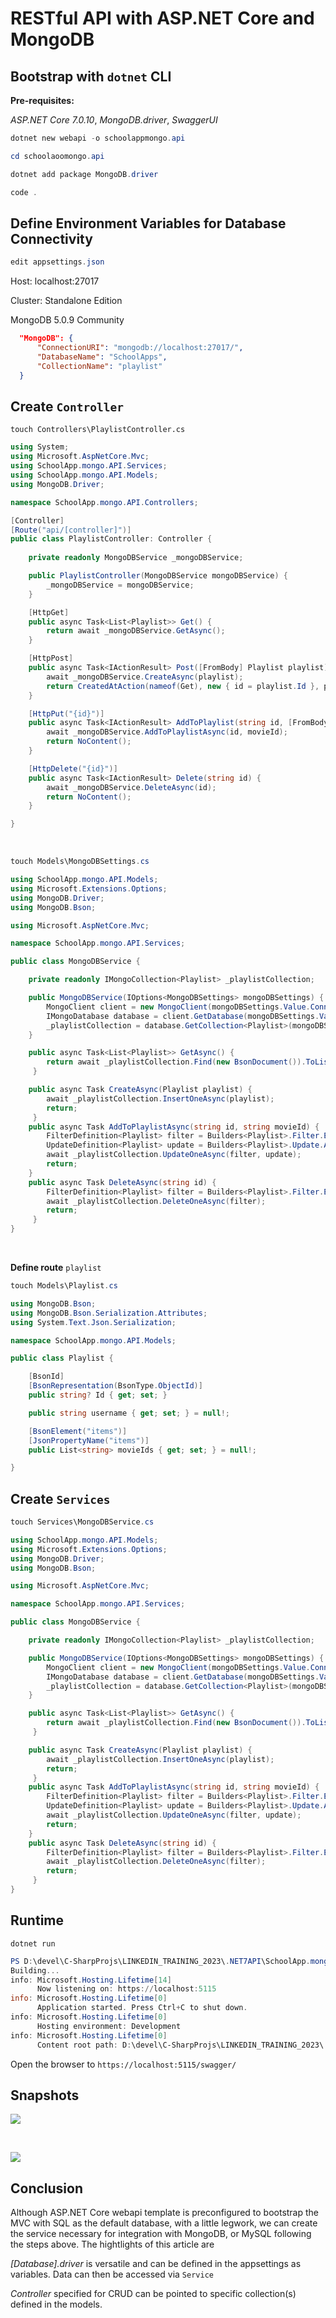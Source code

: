 # RESTful API with ASP.NET Core and MongoDB

## Bootstrap with `dotnet` CLI

**Pre-requisites:**

*ASP.NET Core 7.0.10*, 
*MongoDB.driver*, 
*SwaggerUI*

```powershell
dotnet new webapi -o schoolappmongo.api

cd schoolaoomongo.api

dotnet add package MongoDB.driver

code .
```

## Define Environment Variables for Database Connectivity


```powershell
edit appsettings.json
```

Host: localhost:27017

Cluster: Standalone Edition

MongoDB 5.0.9 Community


```JSON
  "MongoDB": {
      "ConnectionURI": "mongodb://localhost:27017/",
      "DatabaseName": "SchoolApps",
      "CollectionName": "playlist"
  }
```


## Create `Controller` 

```
touch Controllers\PlaylistController.cs
```

```c#
using System;
using Microsoft.AspNetCore.Mvc;
using SchoolApp.mongo.API.Services;
using SchoolApp.mongo.API.Models;
using MongoDB.Driver;

namespace SchoolApp.mongo.API.Controllers; 

[Controller]
[Route("api/[controller]")]
public class PlaylistController: Controller {
    
    private readonly MongoDBService _mongoDBService;

    public PlaylistController(MongoDBService mongoDBService) {
        _mongoDBService = mongoDBService;
    }

    [HttpGet]
    public async Task<List<Playlist>> Get() {
        return await _mongoDBService.GetAsync();
    }

    [HttpPost]
    public async Task<IActionResult> Post([FromBody] Playlist playlist) {
        await _mongoDBService.CreateAsync(playlist);
        return CreatedAtAction(nameof(Get), new { id = playlist.Id }, playlist);
    }

    [HttpPut("{id}")]
    public async Task<IActionResult> AddToPlaylist(string id, [FromBody] string movieId) {
        await _mongoDBService.AddToPlaylistAsync(id, movieId);
        return NoContent();
    }

    [HttpDelete("{id}")]
    public async Task<IActionResult> Delete(string id) {
        await _mongoDBService.DeleteAsync(id);
        return NoContent();
    }

}
```

<br>

```powershell
touch Models\MongoDBSettings.cs
```

```c#
using SchoolApp.mongo.API.Models;
using Microsoft.Extensions.Options;
using MongoDB.Driver;
using MongoDB.Bson;

using Microsoft.AspNetCore.Mvc;

namespace SchoolApp.mongo.API.Services;

public class MongoDBService {

    private readonly IMongoCollection<Playlist> _playlistCollection;

    public MongoDBService(IOptions<MongoDBSettings> mongoDBSettings) {
        MongoClient client = new MongoClient(mongoDBSettings.Value.ConnectionURI);
        IMongoDatabase database = client.GetDatabase(mongoDBSettings.Value.DatabaseName);
        _playlistCollection = database.GetCollection<Playlist>(mongoDBSettings.Value.CollectionName);
    }

    public async Task<List<Playlist>> GetAsync() {
        return await _playlistCollection.Find(new BsonDocument()).ToListAsync();
     }

    public async Task CreateAsync(Playlist playlist) {
        await _playlistCollection.InsertOneAsync(playlist);
        return;
     }
    public async Task AddToPlaylistAsync(string id, string movieId) {
        FilterDefinition<Playlist> filter = Builders<Playlist>.Filter.Eq("Id", id);
        UpdateDefinition<Playlist> update = Builders<Playlist>.Update.AddToSet<string>("items", movieId);
        await _playlistCollection.UpdateOneAsync(filter, update);
        return;
    }
    public async Task DeleteAsync(string id) {
        FilterDefinition<Playlist> filter = Builders<Playlist>.Filter.Eq("Id", id);
        await _playlistCollection.DeleteOneAsync(filter);
        return;        
     }
}
```
<br>

**Define route** `playlist`

```powershell
touch Models\Playlist.cs
```

```c#
using MongoDB.Bson;
using MongoDB.Bson.Serialization.Attributes;
using System.Text.Json.Serialization;

namespace SchoolApp.mongo.API.Models;

public class Playlist {

    [BsonId]
    [BsonRepresentation(BsonType.ObjectId)]
    public string? Id { get; set; }

    public string username { get; set; } = null!;

    [BsonElement("items")]
    [JsonPropertyName("items")]
    public List<string> movieIds { get; set; } = null!;

}
```

## Create `Services`

```powershell
touch Services\MongoDBService.cs
```

```c#
using SchoolApp.mongo.API.Models;
using Microsoft.Extensions.Options;
using MongoDB.Driver;
using MongoDB.Bson;

using Microsoft.AspNetCore.Mvc;

namespace SchoolApp.mongo.API.Services;

public class MongoDBService {

    private readonly IMongoCollection<Playlist> _playlistCollection;

    public MongoDBService(IOptions<MongoDBSettings> mongoDBSettings) {
        MongoClient client = new MongoClient(mongoDBSettings.Value.ConnectionURI);
        IMongoDatabase database = client.GetDatabase(mongoDBSettings.Value.DatabaseName);
        _playlistCollection = database.GetCollection<Playlist>(mongoDBSettings.Value.CollectionName);
    }

    public async Task<List<Playlist>> GetAsync() {
        return await _playlistCollection.Find(new BsonDocument()).ToListAsync();
     }

    public async Task CreateAsync(Playlist playlist) {
        await _playlistCollection.InsertOneAsync(playlist);
        return;
     }
    public async Task AddToPlaylistAsync(string id, string movieId) {
        FilterDefinition<Playlist> filter = Builders<Playlist>.Filter.Eq("Id", id);
        UpdateDefinition<Playlist> update = Builders<Playlist>.Update.AddToSet<string>("items", movieId);
        await _playlistCollection.UpdateOneAsync(filter, update);
        return;
    }
    public async Task DeleteAsync(string id) {
        FilterDefinition<Playlist> filter = Builders<Playlist>.Filter.Eq("Id", id);
        await _playlistCollection.DeleteOneAsync(filter);
        return;        
     }
}
```

## Runtime

```shellscript
dotnet run
```

```powershell
PS D:\devel\C-SharpProjs\LINKEDIN_TRAINING_2023\.NET7API\SchoolApp.mongo.API> dotnet run
Building...
info: Microsoft.Hosting.Lifetime[14]
      Now listening on: https://localhost:5115
info: Microsoft.Hosting.Lifetime[0]
      Application started. Press Ctrl+C to shut down.
info: Microsoft.Hosting.Lifetime[0]
      Hosting environment: Development
info: Microsoft.Hosting.Lifetime[0]
      Content root path: D:\devel\C-SharpProjs\LINKEDIN_TRAINING_2023\.NET7API\SchoolApp.mongo.API
```

Open the browser to `https://localhost:5115/swagger/`

## Snapshots

![](/MongoDbDat02.PNG)

<br >

![](./MongoDbDat01.PNG)



## Conclusion

Although ASP.NET Core webapi template is preconfigured to bootstrap the MVC with SQL as the default database, with a little legwork, we can create the service necessary for integration with MongoDB, or MySQL following the steps above.  The hightlights of this article are  

*[Database].driver* is versatile and can be defined in the appsettings as variables.  Data can then be accessed via `Service`

*Controller* specified for CRUD can be pointed to specific collection(s) defined in the models.
